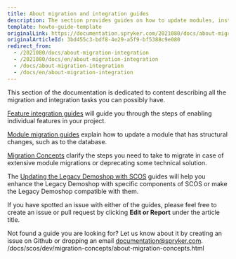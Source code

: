 ```yaml
---
title: About migration and integration guides
description: The section provides guides on how to update modules, install features in the project and enhance the Legacy Demoshop.
template: howto-guide-template
originalLink: https://documentation.spryker.com/2021080/docs/about-migration-integration
originalArticleId: 3bd455c3-bdf8-4e29-a5f9-bf5388c9e080
redirect_from:
  - /2021080/docs/about-migration-integration
  - /2021080/docs/en/about-migration-integration
  - /docs/about-migration-integration
  - /docs/en/about-migration-integration
---
```


This section of the documentation is dedicated to content describing all the migration and integration tasks you can possibly have.

[Feature integration guides](/docs/scos/dev/feature-integration-guides/{{page.version}}/about-integration-guides.html) will guide you through the steps of enabling individual features in your project.

[Module migration guides](/docs/scos/dev/module-migration-guides/{{page.version}}/about-migration-guides.html) explain how to update a module that has structural changes, such as to the database.

[Migration Concepts](/docs/scos/dev/migration-concepts/about-migration-concepts.html) clarify the steps you need to take to migrate in case of extensive module migrations or deprecating some technical solution.

The [Updating the Legacy Demoshop with SCOS](/docs/scos/dev/technical-enhancements/updating-the-legacy-demoshop-with-scos/updating-the-legacy-demoshop-with-scos.html) guides will help you enhance the Legacy Demoshop with specific components of SCOS or make the Legacy Demoshop compatible with them.

If you have spotted an issue with either of the guides, please feel free to create an issue or pull request by clicking **Edit or Report** under the article title.

Not found a guide you are looking for? Let us know about it by creating an issue on Github or dropping an email [documentation@spryker.com](mailto:documentation@spryker.com).
/docs/scos/dev/migration-concepts/about-migration-concepts.html
